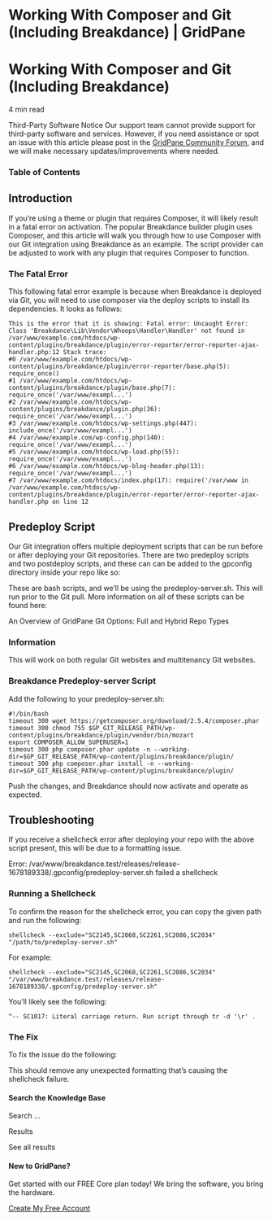 # Working With Composer and Git (Including Breakdance) | GridPane

# Working With Composer and Git (Including Breakdance)

 

4 min read 

Third-Party Software Notice
Our support team cannot provide support for third-party software and services. However, if you need assistance or spot an issue with this article please post in the [GridPane Community Forum](https://community.gridpane.com/), and we will make necessary updates/improvements where needed.

### Table of Contents

 

## Introduction

If you’re using a theme or plugin that requires Composer, it will likely result in a fatal error on activation. The popular Breakdance builder plugin uses Composer, and this article will walk you through how to use Composer with our Git integration using Breakdance as an example. The script provider can be adjusted to work with any plugin that requires Composer to function.

### The Fatal Error

This following fatal error example is because when Breakdance is deployed via Git, you will need to use composer via the deploy scripts to install its dependencies. It looks as follows:

 

```
This is the error that it is showing: Fatal error: Uncaught Error: Class 'Breakdance\Lib\Vendor\Whoops\Handler\Handler' not found in /var/www/example.com/htdocs/wp-content/plugins/breakdance/plugin/error-reporter/error-reporter-ajax-handler.php:12 Stack trace: 
#0 /var/www/example.com/htdocs/wp-content/plugins/breakdance/plugin/error-reporter/base.php(5): require_once() 
#1 /var/www/example.com/htdocs/wp-content/plugins/breakdance/plugin/base.php(7): require_once('/var/www/exampl...') 
#2 /var/www/example.com/htdocs/wp-content/plugins/breakdance/plugin.php(36): require_once('/var/www/exampl...') 
#3 /var/www/example.com/htdocs/wp-settings.php(447): include_once('/var/www/exampl...') 
#4 /var/www/example.com/wp-config.php(140): require_once('/var/www/exampl...') 
#5 /var/www/example.com/htdocs/wp-load.php(55): require_once('/var/www/exampl...') 
#6 /var/www/example.com/htdocs/wp-blog-header.php(13): require_once('/var/www/exampl...') 
#7 /var/www/example.com/htdocs/index.php(17): require('/var/www in /var/www/example.com/htdocs/wp-content/plugins/breakdance/plugin/error-reporter/error-reporter-ajax-handler.php on line 12
```

## Predeploy Script

Our Git integration offers multiple deployment scripts that can be run before or after deploying your Git repositories. There are two predeploy scripts  and two postdeploy scripts, and these can can be added to the gpconfig directory inside your repo like so:

These are bash scripts, and we’ll be using the predeploy-server.sh. This will run prior to the Git pull. More information on all of these scripts can be found here:

An Overview of GridPane Git Options: Full and Hybrid Repo Types

 

 

### Information

This will work on both regular Git websites and multitenancy Git websites.

### Breakdance Predeploy-server Script

Add the following to your predeploy-server.sh:

 

```
#!/bin/bash
timeout 300 wget https://getcomposer.org/download/2.5.4/composer.phar
timeout 300 chmod 755 $GP_GIT_RELEASE_PATH/wp-content/plugins/breakdance/plugin/vendor/bin/mozart
export COMPOSER_ALLOW_SUPERUSER=1
timeout 300 php composer.phar update -n --working-dir=$GP_GIT_RELEASE_PATH/wp-content/plugins/breakdance/plugin/
timeout 300 php composer.phar install -n --working-dir=$GP_GIT_RELEASE_PATH/wp-content/plugins/breakdance/plugin/
```

Push the changes, and Breakdance should now activate and operate as expected.

 

## Troubleshooting

If you receive a shellcheck error after deploying your repo with the above script present, this will be due to a formatting issue.

Error: /var/www/breakdance.test/releases/release-1678189338/.gpconfig/predeploy-server.sh failed a shellcheck

### Running a Shellcheck

To confirm the reason for the shellcheck error, you can copy the given path and run the following:

```
shellcheck --exclude="SC2145,SC2068,SC2261,SC2086,SC2034" "/path/to/predeploy-server.sh"
```

For example:

```
shellcheck --exclude="SC2145,SC2068,SC2261,SC2086,SC2034" "/var/www/breakdance.test/releases/release-1678189338/.gpconfig/predeploy-server.sh"
```

You’ll likely see the following:

```
^-- SC1017: Literal carriage return. Run script through tr -d '\r' .
```

### The Fix

To fix the issue do the following:

This should remove any unexpected formatting that’s causing the shellcheck failure.

 

 

#### Search the Knowledge Base

Search ...

 Results

See all results

#### New to GridPane?

Get started with our FREE Core plan today! We bring the software, you bring the hardware.

[Create My Free Account](https://gridpane.com/checkout/?plan=core)

